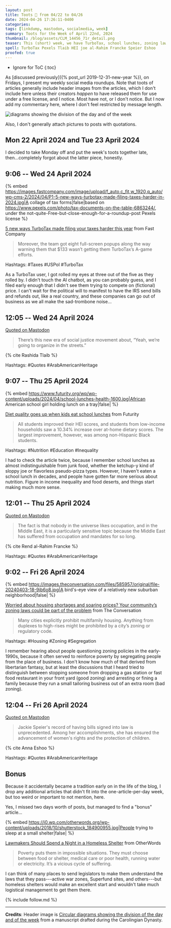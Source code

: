 ```yaml
---
layout: post
title: Toots 🦣 from 04/22 to 04/26
date: 2024-04-26 17:26:11-0400
categories:
tags: [linkdump, mastodon, socialmedia, week]
summary: Toots for the Week of April 22nd, 2024
thumbnail: /blog/assets/CLM_14456_71r_detail.png
teaser: This (short) week, we have TurboTax, school lunches, zoning laws, homelessness, and Arab-American Heritage.
spell: TurboTax Pexels Tlaib HEI joe al-Rahim Francke Speier Eshoo
proofed: true
---
```


* Ignore for ToC
{:toc}

As [discussed previously]({% post_url 2019-12-31-new-year %}), on Fridays, I present my weekly social media roundups.  Note that toots of articles generally include header images from the articles, which I don't include here unless their creators *happen* to have released them for use under a free license, and I notice.  Most have not, or I don't notice.  But I now add my commentary here, where I don't feel restricted by message length.

![diagrams showing the division of the day and of the week](/blog/assets/CLM_14456_71r_detail.png "What do you think, too much rouge for a monk?")

Also, I don't generally attach pictures to posts with quotations.

## Mon 22 April 2024 and Tue 23 April 2024

I decided to take Monday off and put the week's toots together late, then...completely forgot about the latter piece, honestly.

## 9:06 -- Wed 24 April 2024

{% embed https://images.fastcompany.com/image/upload/f_auto,c_fit,w_1920,q_auto/wp-cms-2/2024/04/P1-5-new-ways-turbotax-made-filing-taxes-harder-in-2024.jpg|A collage of tax forms|false|based on https://www.pexels.com/photo/tax-documents-on-the-table-6863244/, under the not-quite-Free-but-close-enough-for-a-roundup-post Pexels license %}

[<i class="fab fa-mastodon"></i>](https://mastodon.social/@jcolag/112326342191178488) [5 new ways TurboTax made filing your taxes harder this year](https://www.fastcompany.com/91106527/5-new-ways-turbotax-made-filing-taxes-harder-in-2024) from Fast Company

 > Moreover, the team got eight full-screen popups along the way warning them that $133 wasn’t getting them TurboTax’s A-game efforts.

Hashtags:  #Taxes #USPol #TurboTax

As a TurboTax user, I got rolled my eyes at three out of the five as they rolled by.  I didn't touch the AI chatbot, as you can probably guess, and I filed early enough that I didn't see them trying to compete on (fictional) price.  I can't wait for the political will to manifest to have the IRS send bills and refunds out, like a real country, and these companies can go out of business as we all make the sad-trombone noise...

## 12:05 -- Wed 24 April 2024

[<i class="fab fa-mastodon"></i> Quoted on Mastodon](https://mastodon.social/@jcolag/112327046421137113)

 > There’s this new era of social justice movement about, “Yeah, we’re going to organize in the streets.”

{% cite Rashida Tlaib %}

Hashtags:  #Quotes #ArabAmericanHeritage

## 9:07 -- Thu 25 April 2024

{% embed https://www.futurity.org/wp/wp-content/uploads/2024/04/school-lunches-health-1600.jpg|African American school girl holding lunch on a tray|false| %}

[<i class="fab fa-mastodon"></i>](https://mastodon.social/@jcolag/112332008681972160) [Diet quality goes up when kids eat school lunches](https://www.futurity.org/school-lunches-childrens-health-food-nutrition-3207252/) from Futurity

 > All students improved their HEI scores, and students from low-income households saw a 10.34% increase over at-home dietary scores. The largest improvement, however, was among non-Hispanic Black students.

Hashtags:  #Nutrition #Education #Inequality

I had to check the article twice, because I remember school lunches as almost indistinguishable from junk food, whether the ketchup-y kind of sloppy joe or flavorless pseudo-pizza types.  However, I haven't eaten a school lunch in decades, and people have gotten far more serious about nutrition.  Figure in income inequality and food deserts, and things start making much more sense.

## 12:01 -- Thu 25 April 2024

[<i class="fab fa-mastodon"></i> Quoted on Mastodon](https://mastodon.social/@jcolag/112332692975173827)

 > The fact is that nobody in the universe likes occupation, and in the Middle East, it is a particularly sensitive topic because the Middle East has suffered from occupation and mandates for so long.

{% cite Rend al-Rahim Francke %}

Hashtags:  #Quotes #ArabAmericanHeritage

## 9:02 -- Fri 26 April 2024

{% embed https://images.theconversation.com/files/585957/original/file-20240403-18-9ib6o8.jpg|A bird's-eye view of a relatively new suburban neighborhood|false| %}

[<i class="fab fa-mastodon"></i>](https://mastodon.social/@jcolag/112337651864878710) [Worried about housing shortages and soaring prices? Your community’s zoning laws could be part of the problem](https://theconversation.com/worried-about-housing-shortages-and-soaring-prices-your-communitys-zoning-laws-could-be-part-of-the-problem-227119) from The Conversation

 > Many cities explicitly prohibit multifamily housing. Anything from duplexes to high-rises might be prohibited by a city’s zoning or regulatory code.

Hashtags:  #Housing #Zoning #Segregation

I remember hearing about people questioning zoning policies in the early-1990s, because it often served to reinforce poverty by segregating people from the place of business.  I don't know how much of that derived from libertarian fantasy, but at least the discussions that I heard tried to distinguish between stopping someone from dropping a gas station or fast food restaurant in your front yard (good zoning) and arresting or fining a family because they run a small tailoring business out of an extra room (bad zoning).

## 12:04 -- Fri 26 April 2024

[<i class="fab fa-mastodon"></i> Quoted on Mastodon](https://mastodon.social/@jcolag/112338366916998542)

 > Jackie Speier's record of having bills signed into law is unprecedented. Among her accomplishments, she has ensured the advancement of women's rights and the protection of children.

{% cite Anna Eshoo %}

Hashtags:  #Quotes #ArabAmericanHeritage

## Bonus

Because it accidentally became a tradition early on in the life of the blog, I drop any additional articles that didn't fit into the one-article-per-day week, but too weird or important to not mention, here.

Yes, I missed two days worth of posts, but managed to find a "bonus" article...

{% embed https://i0.wp.com/otherwords.org/wp-content/uploads/2018/10/shutterstock_184900955.jpg|People trying to sleep at a small shelter|false| %}

<i class="fas fa-square"></i> [Lawmakers Should Spend a Night in a Homeless Shelter](https://otherwords.org/lawmakers-should-spend-a-night-in-a-homeless-shelter/) from OtherWords

 > Poverty puts them in impossible situations. They must choose between food or shelter, medical care or poor health, running water or electricity. It’s a vicious cycle of suffering.

I can think of many places to send legislators to make them understand the laws that they pass---active war zones, Superfund sites, and others---but homeless shelters would make an excellent start and wouldn't take much logistical management to get them there.

{% include follow.md %}

* * *

**Credits**:  Header image is [Circular diagrams showing the division of the day and of the week](https://commons.wikimedia.org/wiki/File:CLM_14456_71r_detail.jpg) from a manuscript drafted during the Carolingian Dynasty.
